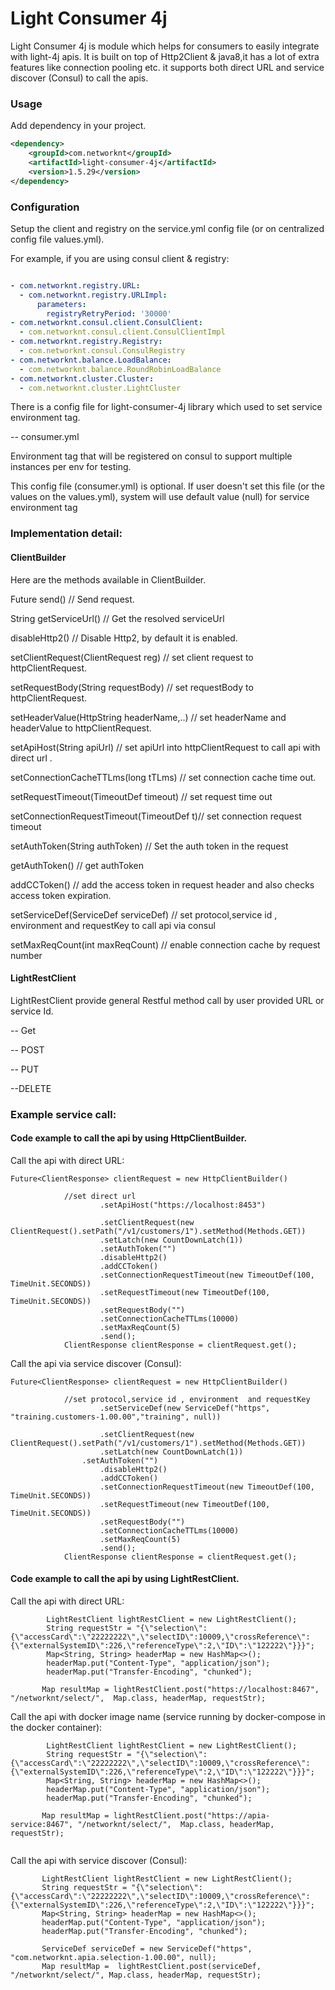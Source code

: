 # Light Consumer 4j

Light Consumer 4j is module which helps for consumers to easily integrate with light-4j apis.
It is built on top of Http2Client & java8,it has a lot of extra features like connection pooling etc.
it supports both direct URL and service discover (Consul) to call the apis.


### Usage
Add dependency in your project.

```xml
<dependency>
    <groupId>com.networknt</groupId>
    <artifactId>light-consumer-4j</artifactId>
    <version>1.5.29</version>
</dependency>
```

### Configuration

Setup the client and registry on the service.yml config file (or on centralized config file values.yml).

For example, if you are using consul client &  registry:


```yaml

- com.networknt.registry.URL:
  - com.networknt.registry.URLImpl:
      parameters:
        registryRetryPeriod: '30000'
- com.networknt.consul.client.ConsulClient:
  - com.networknt.consul.client.ConsulClientImpl
- com.networknt.registry.Registry:
  - com.networknt.consul.ConsulRegistry
- com.networknt.balance.LoadBalance:
  - com.networknt.balance.RoundRobinLoadBalance
- com.networknt.cluster.Cluster:
  - com.networknt.cluster.LightCluster


```

There is a config file for light-consumer-4j library which used to set service environment tag.

-- consumer.yml

Environment tag that will be registered on consul to support multiple instances per env for testing.

This config file (consumer.yml) is optional. If user doesn't set this file (or the values on the values.yml), system will use default value (null) for service environment tag



### Implementation detail:


####  ClientBuilder

Here are the methods available in ClientBuilder.

 Future <ClientResponse> send()           // Send request.
 
 String getServiceUrl()                   // Get the resolved serviceUrl
 
 disableHttp2()                           // Disable Http2, by default it is enabled.
 
 setClientRequest(ClientRequest reg)      // set client request to httpClientRequest.
 
 setRequestBody(String requestBody)       // set requestBody to httpClientRequest.
 
 setHeaderValue(HttpString headerName,..) // set headerName and headerValue to httpClientRequest.
 
 setApiHost(String apiUrl)	              // set apiUrl into httpClientRequest to call api with direct url .
 
 setConnectionCacheTTLms(long tTLms)      // set connection cache time out.
 
 setRequestTimeout(TimeoutDef timeout)    // set request time out
 
 setConnectionRequestTimeout(TimeoutDef t)// set connection request timeout
 
 setAuthToken(String authToken)           // Set the auth token in the request
 
 getAuthToken()                           // get authToken 
 
 addCCToken()                             // add the access token in request header and also checks access token expiration. 
 
 setServiceDef(ServiceDef serviceDef) // set protocol,service id , environment  and requestKey to call api via consul

 setMaxReqCount(int maxReqCount)          // enable connection cache by request number


 ####  LightRestClient

  LightRestClient provide general Restful method call by user provided URL or service Id.

  -- Get

  -- POST

  -- PUT

  --DELETE


 ### Example service call:
 
 #### Code example to call the api by using HttpClientBuilder.
 
Call the api with direct URL:

```
Future<ClientResponse> clientRequest = new HttpClientBuilder()
                      
		    //set direct url
                    .setApiHost("https://localhost:8453")
					
                    .setClientRequest(new ClientRequest().setPath("/v1/customers/1").setMethod(Methods.GET))
                    .setLatch(new CountDownLatch(1))
                    .setAuthToken("")
                    .disableHttp2()
                    .addCCToken()
                    .setConnectionRequestTimeout(new TimeoutDef(100, TimeUnit.SECONDS))
                    .setRequestTimeout(new TimeoutDef(100, TimeUnit.SECONDS))
                    .setRequestBody("")
                    .setConnectionCacheTTLms(10000)
                    .setMaxReqCount(5)
                    .send();
            ClientResponse clientResponse = clientRequest.get();
```


Call the api via service discover (Consul):

```
Future<ClientResponse> clientRequest = new HttpClientBuilder()
                     
		    //set protocol,service id , environment  and requestKey 
                    .setServiceDef(new ServiceDef("https", "training.customers-1.00.00","training", null))
					
                    .setClientRequest(new ClientRequest().setPath("/v1/customers/1").setMethod(Methods.GET))
                    .setLatch(new CountDownLatch(1))
	            .setAuthToken("")
                    .disableHttp2()
                    .addCCToken()
                    .setConnectionRequestTimeout(new TimeoutDef(100, TimeUnit.SECONDS))
                    .setRequestTimeout(new TimeoutDef(100, TimeUnit.SECONDS))
                    .setRequestBody("")
                    .setConnectionCacheTTLms(10000)
                    .setMaxReqCount(5)
                    .send();
            ClientResponse clientResponse = clientRequest.get();
```



 #### Code example to call the api by using LightRestClient.


Call the api with direct URL:

```
        LightRestClient lightRestClient = new LightRestClient();
        String requestStr = "{\"selection\":{\"accessCard\":\"22222222\",\"selectID\":10009,\"crossReference\":{\"externalSystemID\":226,\"referenceType\":2,\"ID\":\"122222\"}}}";
        Map<String, String> headerMap = new HashMap<>();
        headerMap.put("Content-Type", "application/json");
        headerMap.put("Transfer-Encoding", "chunked");

       Map resultMap = lightRestClient.post("https://localhost:8467", "/networknt/select/",  Map.class, headerMap, requestStr);

 ```


 Call the api with docker image name (service running by docker-compose in the docker container):

 ```
         LightRestClient lightRestClient = new LightRestClient();
         String requestStr = "{\"selection\":{\"accessCard\":\"22222222\",\"selectID\":10009,\"crossReference\":{\"externalSystemID\":226,\"referenceType\":2,\"ID\":\"122222\"}}}";
         Map<String, String> headerMap = new HashMap<>();
         headerMap.put("Content-Type", "application/json");
         headerMap.put("Transfer-Encoding", "chunked");

        Map resultMap = lightRestClient.post("https://apia-service:8467", "/networknt/select/",  Map.class, headerMap, requestStr);


  ```


  Call the api with service discover (Consul):

 ```
        LightRestClient lightRestClient = new LightRestClient();
        String requestStr = "{\"selection\":{\"accessCard\":\"22222222\",\"selectID\":10009,\"crossReference\":{\"externalSystemID\":226,\"referenceType\":2,\"ID\":\"122222\"}}}";
        Map<String, String> headerMap = new HashMap<>();
        headerMap.put("Content-Type", "application/json");
        headerMap.put("Transfer-Encoding", "chunked");

        ServiceDef serviceDef = new ServiceDef("https", "com.networknt.apia.selection-1.00.00", null);
        Map resultMap =  lightRestClient.post(serviceDef, "/networknt/select/", Map.class, headerMap, requestStr);


  ```